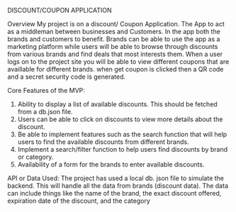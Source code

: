 DISCOUNT/COUPON APPLICATION

 Overview
My project is on a discount/ Coupon Application. The App to act as a middleman between businesses and Customers. In the app both the brands and customers to benefit. Brands can be able to use the app as a marketing platform while users will be able to browse through discounts from various brands and find deals that most interests them. 
When a user logs on to the project site you will be able to view different coupons that are availlable for different brands. when get coupon is clicked then a QR code and a secret security code is generated. 

Core Features of the MVP:
1.	Ability to display a list of available discounts. This should be fetched from a db.json file. 
2.	Users can be able to click on discounts to view more details about the discount. 
3.	Be able to implement features such as the search function that will help users to find the available discounts from different brands. 
4.	Implement a search/filter function to help users find discounts by brand or category.
5.	Availability of a form for the brands to enter available discounts. 

API or Data Used: 
The project has  used a local db. json file to simulate the backend. This will handle all the data from brands (discount data). The data can include things like the name of the brand, the exact discount offered, expiration date of the discount, and the category

